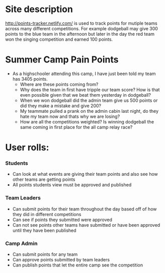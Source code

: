 # Site description
http://points-tracker.netlify.com/ is used to track points for mutiple teams across many different competitions. For example dodgeball may give 300 points to the blue team in the afternoon but later in the day the red team won the singing competition and earned 100 points.

# Summer Camp Pain Points
* As a highschooler attending this camp, I have just been told my team has 3405 points. 
  * Where are these points coming from?
  * Why does the team in first have tripple our team score? How is that even possible given that we beat them yesterday in dodgeball?
  * When we won dodgeball did the admin team give us 500 points or did they make a mistake and give 200?
  * My teammate pulled a prank on the admin cabin last night, do they hate my team now and thats why we are losing?
  * How are all the competitions weighted? Is winning dodgeball the same coming in first place for the all camp relay race?


# User rolls:
### Students
* Can look at what events are giving their team points and also see how other teams are getting points
* All points students view must be approved and published
### Team Leaders
* Can submit points for their team throughout the day based off of how they did in different competitions 
* Can see if points they submitted were approved
* Can not see points other teams have submitted or have been approved until they have been published
### Camp Admin
* Can submit points for any team
* Can approve points submitted by team leaders
* Can publish points that let the entire camp see the competition
